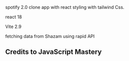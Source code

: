 spotify 2.0 clone app with react styling with tailwind Css. 

react 18

Vite 2.9

fetching data from Shazam using rapid API

## Credits to JavaScript Mastery





